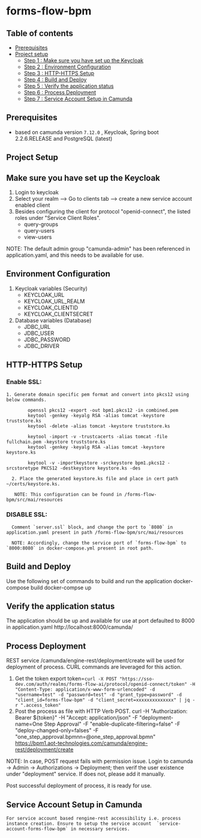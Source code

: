 # **forms-flow-bpm**

## Table of contents
* [Prerequisites](#prerequisites)
* [Project setup](#project-setup)
  * [Step 1 : Make sure you have set up the Keycloak](#make-sure-you-have-set-up-the-keycloak)
  * [Step 2 : Environment Configuration](#environment-configuration)
  * [Step 3 : HTTP-HTTPS Setup](#http-https-setup)
  * [Step 4 : Build and Deploy](#build-and-deploy)
  * [Step 5 : Verify the application status](#verify-the-application-status)
  * [Step 6 : Process Deployment](#process-deployment)
  * [Step 7 : Service Account Setup in Camunda](#service-account-setup-in-camunda)

## Prerequisites

- based on camunda version `7.12.0` , Keycloak, Spring boot 2.2.6.RELEASE and PostgreSQL (latest)

## Project Setup

## Make sure you have set up the Keycloak 

1. Login to keycloak
2. Select your realm --> Go to clients tab --> create a new service account enabled client 
3. Besides configuring the client for protocol "openid-connect", the listed roles under "Service Client Roles".
    * query-groups
    * query-users
    * view-users
    
 NOTE: The default admin group "camunda-admin" has been referenced in application.yaml, and this needs to be available for use.
 
## Environment Configuration

1. Keycloak variables (Security)
    * KEYCLOAK_URL
    * KEYCLOAK_URL_REALM
    * KEYCLOAK_CLIENTID
    * KEYCLOAK_CLIENTSECRET
2. Database variables (Database)
    * JDBC_URL
    * JDBC_USER
    * JDBC_PASSWORD
    * JDBC_DRIVER
    
## HTTP-HTTPS Setup

### Enable SSL:

  
    1. Generate domain specific pem format and convert into pkcs12 using below commands.
 ```       
         openssl pkcs12 -export -out bpm1.pkcs12 -in combined.pem
         keytool -genkey -keyalg RSA -alias tomcat -keystore truststore.ks
         keytool -delete -alias tomcat -keystore truststore.ks

         keytool -import -v -trustcacerts -alias tomcat -file fullchain.pem -keystore truststore.ks
         keytool -genkey -keyalg RSA -alias tomcat -keystore keystore.ks

         keytool -v -importkeystore -srckeystore bpm1.pkcs12 -srcstoretype PKCS12 -destkeystore keystore.ks -des
 ```      
      2. Place the generated keystore.ks file and place in cert path ~/certs/keystore.ks. 
         
       NOTE: This configuration can be found in /forms-flow-bpm/src/mai/resources
       
  
### DISABLE SSL:
     
      Comment `server.ssl` block, and change the port to `8080` in application.yaml present in path /forms-flow-bpm/src/mai/resources
         
      NOTE: Accordingly, change the service port of `forms-flow-bpm` to `8000:8080` in docker-compose.yml present in root path.

## Build and Deploy

   Use the following set of commands to build and run the application
      docker-compose build
      docker-compse up
      
## Verify the application status

   The application should be up and available for use at port defaulted to 8000 in application.yaml http://localhost:8000/camunda/
   
## Process Deployment

   REST service /camunda/engine-rest/deployment/create will be used for deployment of process.
   CURL commands are leveraged for this action. 
   1. Get the token
      export token=`curl -X POST "https://sso-dev.com/auth/realms/forms-flow-ai/protocol/openid-connect/token" -H "Content-Type: application/x-www-form-urlencoded" -d "username=test" -d "password=test" -d "grant_type=password" -d "client_id=forms-flow-bpm" -d "client_secret=xxxxxxxxxxxxxx" | jq -r ".access_token"`
   2. Post the process as file with HTTP Verb POST.
   curl -H "Authorization: Bearer ${token}" -H "Accept: application/json" -F "deployment-name=One Step Approval" -F "enable-duplicate-filtering=false" -F "deploy-changed-only=falses" -F "one_step_approval.bpmnn=@one_step_approval.bpmn"  https://bpm1.aot-technologies.com/camunda/engine-rest/deployment/create
   
   NOTE: In case, POST request fails with permission issue. Login to camunda -> Admin -> Authorizations -> Deployment; then verif the user existence under "deployment" service. If does not, please add it manually. 
   
Post successful deployment of process, it is ready for use.
   
## Service Account Setup in Camunda
   
    For service account based rengine-rest accessibility i.e. process instance creation. Ensure to setup the service account  `service-account-forms-flow-bpm` in necessary services.
   
